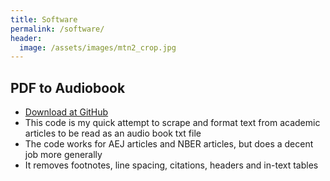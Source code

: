 ```yaml
---
title: Software
permalink: /software/
header:
  image: /assets/images/mtn2_crop.jpg
---
```


## PDF to Audiobook 
- [Download at GitHub](https://github.com/jbc50/article_audiobook)
- This code is my quick attempt to scrape and format text from academic articles to be read as an audio book txt file
- The code works for AEJ articles and NBER articles, but does a decent job more generally
- It removes footnotes, line spacing, citations, headers and in-text tables